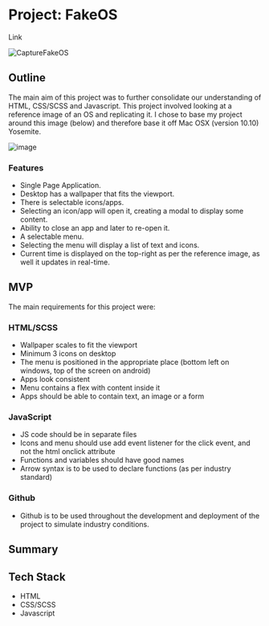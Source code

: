 # Project: FakeOS

Link

![CaptureFakeOS](https://user-images.githubusercontent.com/119549394/208293947-d399030a-f4f8-4c14-830e-e4400ed3bc2e.PNG)

## Outline
The main aim of this project was to further consolidate our understanding of HTML, CSS/SCSS and Javascript. This project involved looking at a reference image of an OS and replicating it. I chose to base my project around this image (below) and therefore base it off Mac OSX (version 10.10) Yosemite.

![image](https://user-images.githubusercontent.com/119549394/208292679-d47792d7-f9d4-4527-88f7-d4ebd0c09e03.png)

### Features
- Single Page Application.
- Desktop has a wallpaper that fits the viewport.
- There is selectable icons/apps. 
- Selecting an icon/app will open it, creating a modal to display some content.
- Ability to close an app and later to re-open it. 
- A selectable menu.
- Selecting the menu will display a list of text and icons. 
- Current time is displayed on the top-right as per the reference image, as well it updates in real-time.

## MVP
The main requirements for this project were:

### HTML/SCSS
 - Wallpaper scales to fit the viewport
 - Minimum 3 icons on desktop
 - The menu is positioned in the appropriate place (bottom left on windows, top of the screen on android)
 - Apps look consistent
 - Menu contains a flex with content inside it
 - Apps should be able to contain text, an image or a form
 
### JavaScript
 - JS code should be in separate files
 - Icons and menu should use add event listener for the click event, and not the html onclick attribute
 - Functions and variables should have good names
 - Arrow syntax is to be used to declare functions (as per industry standard)

### Github
 - Github is to be used throughout the development and deployment of the project to simulate industry conditions.
 
 ## Summary
 
 ## Tech Stack
 - HTML
 - CSS/SCSS
 - Javascript
